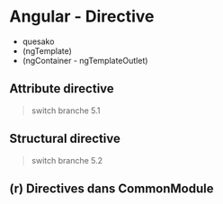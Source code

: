 # Angular - Directive
- quesako
- (ngTemplate)
- (ngContainer - ngTemplateOutlet)

## Attribute directive
> switch branche 5.1

## Structural directive
> switch branche 5.2

## (r) Directives dans CommonModule
